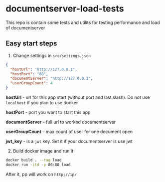 # documentserver-load-tests

This repo is contain some tests and utilits for testing performance and load of documentserver

## Easy start steps

1. Change settings in `src/settings.json`
```json
{
  "hostUrl": "http://127.0.0.1",
  "hostPort": "80",
  "documentServer": "http://127.0.0.1",
  "userGroupCount": 4
}
```

**hostUrl** - url for this app start (without port and last slash). Do not use `localhost` if you plan to use docker

**hostPort** - port you want to start this app

**documentServer** - full url to worked documentserver

**userGroupCount** - max count of user for one document open

**jwt_key** - is a `jwt` key. Set it if your documentserver is use jwt 

2. Build docker image and run it

```bash 
docker build . --tag load
docker run -itd -p 80:80 load

```

After it, pp will work on `http://ip/`